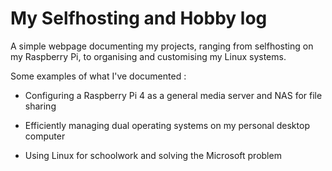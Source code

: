 

# My Selfhosting and Hobby log

A simple webpage documenting my projects, ranging from selfhosting on my Raspberry Pi, to organising and customising my Linux systems.

Some examples of what I've documented :

- Configuring a Raspberry Pi 4 as a general media server and NAS for file sharing

- Efficiently managing dual operating systems on my personal desktop computer

- Using Linux for schoolwork and solving the Microsoft problem


